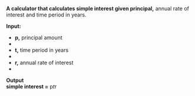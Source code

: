 
**A calculator that calculates simple interest given principal,** annual rate of interest and time period in years.<br />

**Input:** <br />
     <ul>
     <li> **p,** principal amount <li>
      <li> **t,** time period in years <li>
      <li> **r,** annual rate of interest  <li>
     </ul>
**Output** <br />
      **simple interest =** p*t*r <br />
